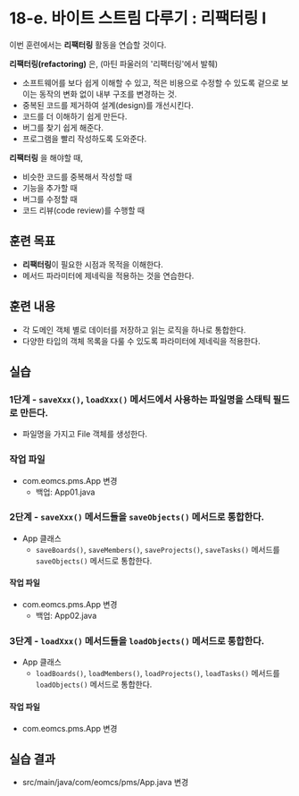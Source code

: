 # 18-e. 바이트 스트림 다루기 : 리팩터링 I

이번 훈련에서는 **리팩터링** 활동을 연습할 것이다.

**리팩터링(refactoring)** 은, (마틴 파울러의 '리팩터링'에서 발췌)
- 소프트웨어를 보다 쉽게 이해할 수 있고,
  적은 비용으로 수정할 수 있도록
  겉으로 보이는 동작의 변화 없이 내부 구조를 변경하는 것.
- 중복된 코드를 제거하여 설계(design)를 개선시킨다.
- 코드를 더 이해하기 쉽게 만든다.
- 버그를 찾기 쉽게 해준다.
- 프로그램을 빨리 작성하도록 도와준다.

**리팩터링** 을 해야할 때,
- 비슷한 코드를 중복해서 작성할 때
- 기능을 추가할 때
- 버그를 수정할 때
- 코드 리뷰(code review)를 수행할 때

## 훈련 목표

- **리팩터링**이 필요한 시점과 목적을 이해한다.
- 메서드 파라미터에 제네릭을 적용하는 것을 연습한다.

## 훈련 내용

- 각 도메인 객체 별로 데이터를 저장하고 읽는 로직을 하나로 통합한다.
- 다양한 타입의 객체 목록을 다룰 수 있도록 파라미터에 제네릭을 적용한다.

## 실습

### 1단계 - `saveXxx()`, `loadXxx()` 메서드에서 사용하는 파일명을 스태틱 필드로 만든다.

- 파일명을 가지고 File 객체를 생성한다.

### 작업 파일

- com.eomcs.pms.App 변경
    - 백업: App01.java

### 2단계 - `saveXxx()` 메서드들을 `saveObjects()` 메서드로 통합한다.

- App 클래스
  - `saveBoards()`, `saveMembers()`, `saveProjects()`, `saveTasks()` 메서드를 `saveObjects()` 메서드로 통합한다.

#### 작업 파일

- com.eomcs.pms.App 변경
    - 백업: App02.java


### 3단계 - `loadXxx()` 메서드들을 `loadObjects()` 메서드로 통합한다.

- App 클래스
  - `loadBoards()`, `loadMembers()`, `loadProjects()`, `loadTasks()` 메서드를 `loadObjects()` 메서드로 통합한다.

#### 작업 파일

- com.eomcs.pms.App 변경

## 실습 결과

- src/main/java/com/eomcs/pms/App.java 변경
